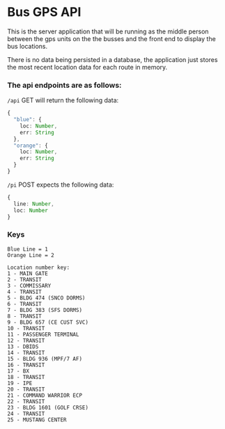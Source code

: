 # Bus GPS API

This is the server application that will be running as the middle person between the gps units on the the busses and the front end to display the bus locations.

There is no data being persisted in a database, the application just stores the most recent location data for each route in memory.

### The api endpoints are as follows:

`/api` GET will return the following data:
```typescript
{
  "blue": {
    loc: Number,
    err: String
  },
  "orange": {
    loc: Number,
    err: String
  }
}
```

`/pi` POST expects the following data:
```typescript
{
  line: Number,
  loc: Number
}
```
### Keys
```
Blue Line = 1
Orange Line = 2

Location number key:
1 - MAIN GATE
2 - TRANSIT
3 - COMMISSARY
4 - TRANSIT
5 - BLDG 474 (SNCO DORMS)
6 - TRANSIT
7 - BLDG 383 (SFS DORMS)
8 - TRANSIT
9 - BLDG 657 (CE CUST SVC)
10 - TRANSIT
11 - PASSENGER TERMINAL
12 - TRANSIT
13 - DBIDS
14 - TRANSIT
15 - BLDG 936 (MPF/7 AF)
16 - TRANSIT
17 - BX
18 - TRANSIT
19 - IPE
20 - TRANSIT
21 - COMMAND WARRIOR ECP
22 - TRANSIT
23 - BLDG 1601 (GOLF CRSE)
24 - TRANSIT
25 - MUSTANG CENTER
```

